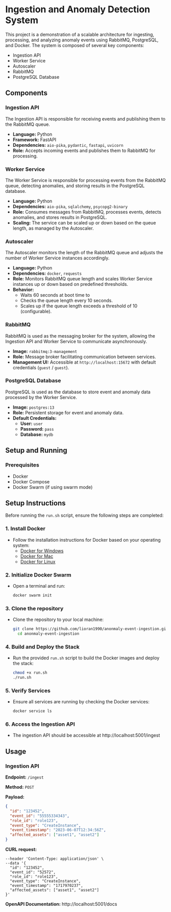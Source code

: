 # Ingestion and Anomaly Detection System
This project is a demonstration of a scalable architecture for ingesting, processing, and analyzing anomaly events using RabbitMQ, PostgreSQL, and Docker. The system is composed of several key components:

- Ingestion API
- Worker Service
- Autoscaler
- RabbitMQ
- PostgreSQL Database

## Components

### Ingestion API

The Ingestion API is responsible for receiving events and publishing them to the RabbitMQ queue.

- **Language:** Python
- **Framework:** FastAPI
- **Dependencies:** `aio-pika`, `pydantic`, `fastapi`, `uvicorn`
- **Role:** Accepts incoming events and publishes them to RabbitMQ for processing.

### Worker Service

The Worker Service is responsible for processing events from the RabbitMQ queue, detecting anomalies, and storing results in the PostgreSQL database.

- **Language:** Python
- **Dependencies:** `aio-pika`, `sqlalchemy`, `psycopg2-binary`
- **Role:** Consumes messages from RabbitMQ, processes events, detects anomalies, and stores results in PostgreSQL.
- **Scaling:** The service can be scaled up or down based on the queue length, as managed by the Autoscaler.

### Autoscaler

The Autoscaler monitors the length of the RabbitMQ queue and adjusts the number of Worker Service instances accordingly.

- **Language:** Python
- **Dependencies:** `docker`, `requests`
- **Role:** Monitors RabbitMQ queue length and scales Worker Service instances up or down based on predefined thresholds.
- **Behavior:**
  - Waits 60 seconds at boot time to 
  - Checks the queue length every 10 seconds.
  - Scales up if the queue length exceeds a threshold of 10 (configurable).

### RabbitMQ

RabbitMQ is used as the messaging broker for the system, allowing the Ingestion API and Worker Service to communicate asynchronously.

- **Image:** `rabbitmq:3-management`
- **Role:** Message broker facilitating communication between services.
- **Management UI:** Accessible at `http://localhost:15672` with default credentials (`guest` / `guest`).

### PostgreSQL Database

PostgreSQL is used as the database to store event and anomaly data processed by the Worker Service.

- **Image:** `postgres:13`
- **Role:** Persistent storage for event and anomaly data.
- **Default Credentials:** 
  - **User:** `user`
  - **Password:** `pass`
  - **Database:** `mydb`


## Setup and Running

### Prerequisites
- Docker
- Docker Compose
- Docker Swarm (if using swarm mode)

## Setup Instructions
Before running the `run.sh` script, ensure the following steps are completed:

### 1. Install Docker
- Follow the installation instructions for Docker based on your operating system:
  - [Docker for Windows](https://docs.docker.com/desktop/windows/install/)
  - [Docker for Mac](https://docs.docker.com/desktop/mac/install/)
  - [Docker for Linux](https://docs.docker.com/engine/install/)


### 2. Initialize Docker Swarm
- Open a terminal and run:
  ```bash
  docker swarm init
  ```

### 3. Clone the repository
- Clone the repository to your local machine:
  ```bash
  git clone https://github.com/lioran1990/anonmaly-event-ingestion.git
    cd anonmaly-event-ingestion
    ```

### 4. Build and Deploy the Stack
- Run the provided `run.sh` script to build the Docker images and deploy the stack:
  ```bash
  chmod +x run.sh
  ./run.sh
  ```
  
### 5. Verify Services
- Ensure all services are running by checking the Docker services:
    ```bash
    docker service ls
    ```

### 6. Access the Ingestion API
- The ingestion API should be accessible at http://localhost:5001/ingest
   
## Usage
### Ingestion API

**Endpoint:** `/ingest`

**Method:** `POST`

**Payload:**

```json
{
  "id": "123452",
  "event_id": "55555334343",
  "role_id": "role123",
  "event_type": "CreateInstance",
  "event_timestamp": "2023-06-07T12:34:56Z",
  "affected_assets": ["asset1", "asset2"]
}
```

**CURL request:**
``` curl --location 'http://localhost:5001/ingest' \
--header 'Content-Type: application/json' \
--data '{
  "id": "123452",
  "event_id": "52572",
  "role_id": "role123",
  "event_type": "CreateInstance",
  "event_timestamp": "1717970237",
  "affected_assets": ["asset1", "asset2"]
}'
```

**OpenAPI Documentation:** http://localhost:5001/docs